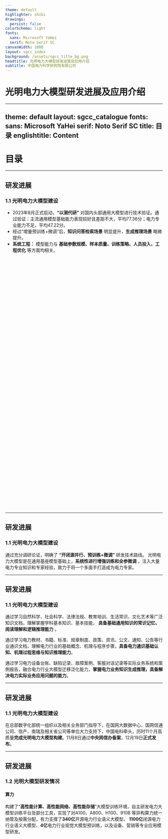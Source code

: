 ```yaml
---
theme: default
highlighter: shiki
drawings:
  persist: false
colorSchema: light
fonts:
  sans: Microsoft YaHei
  serif: Noto Serif SC
canvasWidth: 1080
layout: sgcc_index
background: /assets/sgcc_title_bg.png
headtitle: 光明电力大模型研发进展及应用介绍
subtitle: 中国电力科学研究院有限公司
---
```


# 光明电力大模型研发进展及应用介绍

---
theme: default
layout: sgcc_catalogue
fonts:
  sans: Microsoft YaHei
  serif: Noto Serif SC
title: 目录
englishtitle: Content
---

# 目录
<test />


---

## 研发进展
### 1.1 光明电力大模型建设


<div class="grid grid-cols-1 mt-3">

<TextCard title="通用大模型技术验证">

- 2023年8月正式启动，**“以测代研”** 对国内头部通用大模型进行技术验证。通过验证：主流通用模型基础能力表现较好且差距不大，平均77.36分；电力专业能力不足，平均47.22分。
- 经过“增量预训练+微调”后，**知识问答检索场景** 明显提升，**生成推理场景** 略微提升。
- **系统工程：** 模型能力与 **基础参数规模、样本质量、训练策略、人员投入、工程优化** 等方面均相关。
</TextCard>
</div>

<div class="grid grid-cols-4">
<div class="grid grid-cols-1" style="width: 200px;height:200px;">
<RadarChart />
</div>
<div class="grid grid-cols-1" style="width: 200px;height:200px;">
<RadarChart />
</div>
<div class="grid grid-cols-1" style="width: 200px;height:200px;">
<RadarChart />
</div>
<div class="grid grid-cols-1" style="width: 200px;height:200px;">
<RadarChart />
</div>
</div>

---

## 研发进展
### 1.1 光明电力大模型建设

<div class="grid grid-cols-1 mt-15">
<TextCard title="研发路线">

通过充分调研论证，明确了 **“开闭源并行、预训练+微调”** 研发技术路线。
光明电力大模型是在通用基座模型基础上，**系统性进行增强训练和全参微调** ，注入大量电力专业知识和专家经验，致力于将一个多面手打造成为电力专家。

</TextCard>
</div>
<div class="grid grid-cols-3 mt-15">
</div>

---

## 研发进展
### 1.1 光明电力大模型建设
<div class="grid grid-cols-3 mt-15">

<TextCard title="基础通用大模型">

通过学习自然科学、社会科学、法律法规、教育培训、生活常识、文化艺术等广泛知识文档，理解掌握学科基本知识、基本技能， **具备基础通用知识的常识记忆、阅读理解和逻辑推理能力** 。

</TextCard>

<TextCard title="电力行业大模型">

通过学习电力教材、书籍、标准、规章制度、政策、资讯、公文、通知、公告等行业通识文档，理解电力行业的基础概念、机理与程序步骤，**具备电力通识基础认知、机理过程思维与知识推理能力**。

</TextCard>

<TextCard title="专业应用模型">

通过学习电力设备台账、缺陷记录、故障案例、客服对话记录等实际业务系统和案例报告，融合电力行业大模型迁移泛化能力，**掌握电力业务知识生成推理，具备解决电力实际业务应用问题的能力**。

</TextCard>

</div>

---

## 研发进展
### 1.1 光明电力大模型建设

<div class="grid grid-cols-1 mt-15">

在总部数字化部统一组织以及相关业务部门指导下，在国网大数据中心、国网信通公司、信产、南瑞及相关省公司等单位大力支持下，中国电科牵头，历时11个月高质量**完成光明电力大模型构建**。11月8日通过**中央网信办备案**，12月19日**正式发布**。

</div>

---

## 研发进展
### 1.2 光明大模型研发情况
#### 算力

<div class="grid grid-cols-1 mt-15">

构建了“**高性能计算、高性能网络、高性能存储**”大模型训练环境，自主研发电力大模型训练平台及部分工具，实现了对A100、A800、H100、910B 等异构算力统一纳管及按需分配，有力支撑了**340亿**开源电力行业语义大模型、 **1100亿**闭源电力行业语义大模型、**4亿**电力行业视觉大模型预训练，以及设备、营销等专业应用模型研发。


</div>
